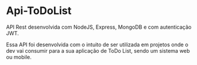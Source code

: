 # Api-ToDoList
API Rest desenvolvida com NodeJS, Express, MongoDB e com autenticação JWT.

Essa API foi desenvolvida com o intuito de ser utilizada em projetos onde o dev vai consumir para a sua aplicação de ToDo List, sendo um sistema web ou mobile.
